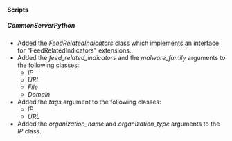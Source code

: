 
#### Scripts
##### CommonServerPython
- Added the *FeedRelatedIndicators* class which implements an interface for "FeedRelatedIndicators" extensions.
- Added the *feed_related_indicators* and the *malware_family* arguments to the following classes:
   - *IP*
   - *URL*
   - *File*
   - *Domain*
- Added the *tags* argument to the following classes:
   - *IP* 
   - *URL*
- Added the *organization_name* and *organization_type* arguments to the *IP* class.

